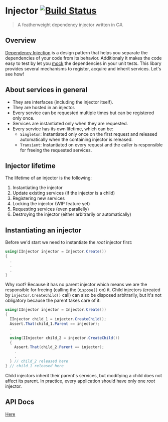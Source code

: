 # Injector [![Build Status](https://travis-ci.com/Sholtee/injector.svg?branch=master)](https://travis-ci.com/Sholtee/injector)
> A featherweight dependency injector written in C#.

## Overview
[Dependency Injection](https://en.wikipedia.org/wiki/Dependency_injection ) is a design pattern that helps you separate the dependencies of your code from its behavior. Additionaly it makes the code easy to test by let you [mock](https://en.wikipedia.org/wiki/Mock_object ) the dependencies in your unit tests. This libary provides several mechanisms to register, acquire and inherit services. Let's see how!

## About services in general
- They are interfaces (including the injector itself).
- They are hosted in an injector.
- Every service can be requested multiple times but can be registered only once.
- Services are instantiated only when they are requested.
- Every service has its own lifetime, which can be:
  * `Singleton`: Instantiated only once on the first request and released automatically when the containing injector is released.
  * `Transient`: Instantiated on every request and the caller is responsible for freeing the requested services.

## Injector lifetime
The lifetime of an injector is the following:
1. Instantiating the injector
2. Update existing services (if the injector is a child)
3. Registering new services
4. Locking the injector (WIP feature yet)
5. Requesting services (even parallelly)
6. Destroying the injector (either arbitrarily or automatically)

## Instantiating an injector
Before we'd start we need to instantiate the *root* injector first:
```csharp
using(IInjector injector = Injector.Create())
{
  .
  .
  .
}
```
Why root? Because it has no parent injector which means we are the responsible for freeing (calling the `Dispose()` on) it. Child injectors (created by `injector.CreateChild()` call) can also be disposed arbitrarily, but it's not obligatory because the parent takes care of it:
```csharp
using(IInjector injector = Injector.Create())
{
  IInjector child_1 = injector.CreateChild();
  Assert.That(child_1.Parent == injector);
  .
  .
  using(IInjector child_2 = injector.CreateChild())
  {
    Assert.That(child_2.Parent == injector);
    .
    .
  } // child_2 released here
} // child_1 released here
```
Child injectors inherit their parent's services, but modifying a child does not affect its parent. In practice, every application should have only one *root* injector. 

## API Docs
[Here](http://htmlpreview.github.io/?https://github.com/Sholtee/injector/blob/master/DOC/Solti.Utils.DI.html )